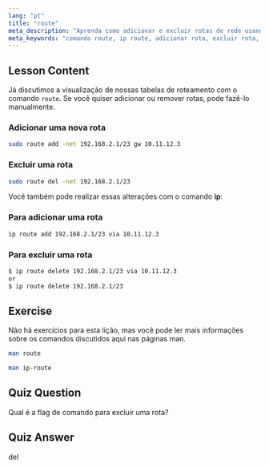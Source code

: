```yaml
---
lang: "pt"
title: "route"
meta_description: "Aprenda como adicionar e excluir rotas de rede usando os comandos Linux route e ip. Entenda o gerenciamento da tabela de roteamento para usuários iniciantes e intermediários."
meta_keywords: "comando route, ip route, adicionar rota, excluir rota, rede Linux, tabela de roteamento, tutorial Linux, guia para iniciantes"
---
```


## Lesson Content

Já discutimos a visualização de nossas tabelas de roteamento com o comando `route`. Se você quiser adicionar ou remover rotas, pode fazê-lo manualmente.

### Adicionar uma nova rota

```bash
sudo route add -net 192.168.2.1/23 gw 10.11.12.3
```

### Excluir uma rota

```bash
sudo route del -net 192.168.2.1/23
```

Você também pode realizar essas alterações com o comando **ip**:

### Para adicionar uma rota

```bash
ip route add 192.168.2.1/23 via 10.11.12.3
```

### Para excluir uma rota

```bash
$ ip route delete 192.168.2.1/23 via 10.11.12.3
or
$ ip route delete 192.168.2.1/23
```

## Exercise

Não há exercícios para esta lição, mas você pode ler mais informações sobre os comandos discutidos aqui nas páginas man.

```bash
man route
```

```bash
man ip-route
```

## Quiz Question

Qual é a flag de comando para excluir uma rota?

## Quiz Answer

del
